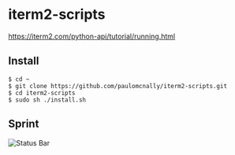 # iterm2-scripts
https://iterm2.com/python-api/tutorial/running.html

## Install

```
$ cd ~
$ git clone https://github.com/paulomcnally/iterm2-scripts.git
$ cd iterm2-scripts
$ sudo sh ./install.sh
```

## Sprint

![Status Bar](https://i.imgur.com/SuFlkyF.png)